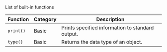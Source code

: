 List of built-in functions

Function | Category | Description
--- | --- | ---
`print()` | Basic | Prints specified information to standard output.
`type()` | Basic | Returns the data type of an object.
